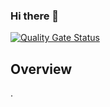 ### Hi there 👋

[![Quality Gate Status](https://sonarcloud.io/api/project_badges/measure?project=harmzway_harmzway&metric=alert_status)](https://sonarcloud.io/summary/new_code?id=harmzway_harmzway)

<!--
**harmzway/harmzway** is a ✨ _special_ ✨ repository because its `README.md` (this file) appears on your GitHub profile.

Here are some ideas to get you started:

- 🔭 I’m currently working on ...
- 🌱 I’m currently learning ...
- 👯 I’m looking to collaborate on ...
- 🤔 I’m looking for help with ...
- 💬 Ask me about ...
- 📫 How to reach me: ...
- 😄 Pronouns: ...
- ⚡ Fun fact: ...
-->

## Overview

.
